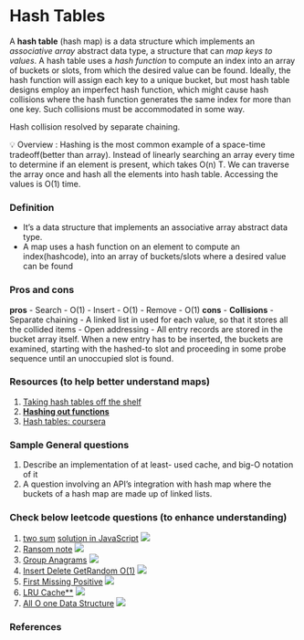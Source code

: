 # Hash Tables
A **hash table** (hash map) is a data structure which implements an _associative array_ abstract data type, a structure that can _map keys
to values_. A hash table uses a _hash function_ to compute an index into an array of buckets or slots, from which the desired value can be found.
Ideally, the hash function will assign each key to a unique bucket, but most hash table designs employ an imperfect hash function, which might cause hash
collisions where the hash function generates the same index for more than one key. Such collisions must be accommodated in some way.

Hash collision resolved by separate chaining.

<aside>
💡 Overview : Hashing is the most common example of a space-time tradeoff(better than array). Instead of linearly searching an array every time to determine if an element is present, which takes O(n) T. We can traverse the array once and hash all the elements into hash table. Accessing the values is O(1) time.
</aside>

### Definition
  - It’s a data structure that implements an associative array abstract data type.
  - A map uses a hash function on an element to compute an index(hashcode), into an array of buckets/slots where a desired value can be found
### Pros and cons
  **pros**
    - Search - O(1)
    - Insert - O(1)
    - Remove - O(1)
  **cons**
    - **Collisions**
      - Separate chaining - A linked list in used for each value, so that it stores all the collided items
      - Open addressing - All entry records are stored in the bucket array itself. When a new entry has to be inserted, the buckets are examined, starting with the hashed-to slot and proceeding in some probe sequence until an unoccupied slot is found.
### Resources (to help better understand maps)
  1. [Taking hash tables off the shelf](https://medium.com/basecs/taking-hash-tables-off-the-shelf-139cbf4752f0)
  2. [**Hashing out functions**](https://medium.com/basecs/hashing-out-hash-functions-ea5dd8beb4dd)
  3. [Hash tables: coursera](https://www.coursera.org/lecture/data-structures-optimizing-performance/core-hash-tables-m7UuP)
### Sample General questions
  1. Describe an implementation of at least- used cache, and big-O notation of it
  2. A question involving an API’s integration with hash map where the buckets of a hash map are made up of linked lists.
### Check below leetcode questions (to enhance understanding)
  1. [two sum](https://leetcode.com/problems/two-sum/) [solution in JavaScript](https://github.com/RWambui/Data-structure-JS-and-Psuedo/blob/main/src/leetcode/1.TwoSum.js) ![](https://img.shields.io/static/v1?label=&message=Easy&color=green)
  2. [Ransom note](https://leetcode.com/problems/ransom-note/) ![](https://img.shields.io/static/v1?label=&message=Medium&color=orange)
  3. [Group Anagrams](https://leetcode.com/problems/group-anagrams/) ![](https://img.shields.io/static/v1?label=&message=Medium&color=orange)
  4. [Insert Delete GetRandom O(1)](https://leetcode.com/problems/insert-delete-getrandom-o1/) ![](https://img.shields.io/static/v1?label=&message=Medium&color=orange)
  5. [First Missing Positive](https://leetcode.com/problems/first-missing-positive/) ![](https://img.shields.io/static/v1?label=&message=Medium&color=orange)
  6. [LRU Cache**](https://leetcode.com/problems/lru-cache/) ![](https://img.shields.io/static/v1?label=&message=Medium&color=orange)
  7. [All O one Data Structure](https://leetcode.com/problems/all-oone-data-structure/) ![](https://img.shields.io/static/v1?label=&message=Hard&color=darkred)

### References
